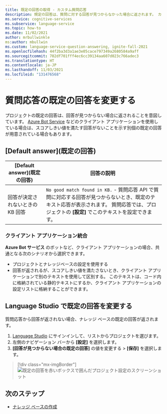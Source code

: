 ```yaml
---
title: 既定の回答の取得 - カスタム質問応答
description: 規定の回答は、質問に対する回答が見つからなかった場合に返されます。 カスタム質問応答では、標準の既定の回答から既定の回答を変更することもできます。
ms.service: cognitive-services
ms.subservice: language-service
ms.topic: how-to
ms.date: 11/02/2021
author: mrbullwinkle
ms:author: mbullwin
ms.custom: language-service-question-answering, ignite-fall-2021
ms.openlocfilehash: 44f2ba3d3a1ae3e05cace797349a2680584a9aff
ms.sourcegitcommit: 702df701fff4ec6cc39134aa607d023c766adec3
ms.translationtype: HT
ms.contentlocale: ja-JP
ms.lasthandoff: 11/03/2021
ms.locfileid: "131476568"
---
```

# <a name="change-default-answer-for-question-answering"></a>質問応答の既定の回答を変更する

プロジェクトの既定の回答は、回答が見つからない場合に返されることを意図しています。 [Azure Bot Service](/azure/bot-service/bot-builder-howto-qna) などのクライアント アプリケーションを使用している場合は、スコアしきい値を満たす回答がないことを示す別個の既定の回答が用意されている場合もあります。

## <a name="default-answer"></a>[Default answer]\(既定の回答\)


|[Default answer]\(既定の回答\)|回答の説明|
|--|--|
|回答が決定されないときの KB 回答|`No good match found in KB.` - 質問応答 API で質問に対応する回答が見つからないとき、既定のテキスト応答が表示されます。 質問応答では、プロジェクトの **[設定]** でこのテキストを設定できます。 |

### <a name="client-application-integration"></a>クライアント アプリケーション統合

**Azure Bot サービス** のボットなど、クライアント アプリケーションの場合、共通となる次のシナリオから選択できます。

* プロジェクトとナレッジベースの設定を使用する
* 回答が返されるが、スコアしきい値を満たさないとき、クライアント アプリケーションで別のテキストを使用して区別する。 このテキストは、コード内に格納されている静的テキストにするか、クライアント アプリケーションの設定リストに格納することができます。

## <a name="change-default-answer-in-language-studio"></a>Language Studio で既定の回答を変更する

質問応答から回答が返されない場合、ナレッジ ベースの既定の回答が返されます。

1. [Language Studio](https://language.azure.com) にサインインして、リストからプロジェクトを選びます。
1. 左側のナビゲーション バーから **[設定]** を選択します。
1. **[回答が見つからない場合の既定の回答]** の値を変更する > **[保存]** を選択します。

> [!div class="mx-imgBorder"]
> ![既定の回答を赤いボックスで囲んだプロジェクト設定のスクリーンショット](../media/change-default-answer/settings.png)

## <a name="next-steps"></a>次のステップ

* [ナレッジ ベースの作成](manage-knowledge-base.md)
